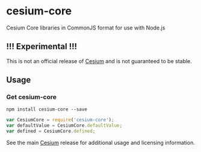 # cesium-core
Cesium Core libraries in CommonJS format for use with Node.js

## !!! Experimental !!!
This is not an official release of [Cesium](https://github.com/AnalyticalGraphicsInc/cesium) and is not guaranteed to be stable.

## Usage
### Get cesium-core
```
npm install cesium-core --save
```

```javascript
var CesiumCore = require('cesium-core');
var defaultValue = CesiumCore.defaultValue;
var defined = CesiumCore.defined;
```

See the main
[Cesium](https://github.com/AnalyticalGraphicsInc/cesium)
release for additional usage and licensing information.
